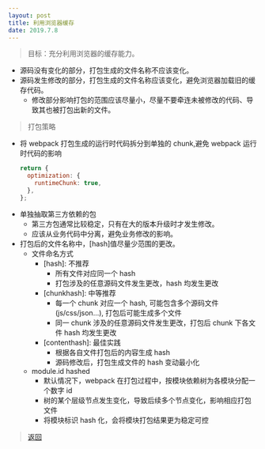 ```yaml
---
layout: post
title: 利用浏览器缓存
date: 2019.7.8
---
```


> 目标：充分利用浏览器的缓存能力。

- 源码没有变化的部分，打包生成的文件名称不应该变化。
- 源码发生修改的部分，打包生成的文件名称应该变化，避免浏览器加载旧的缓存代码。
  - 修改部分影响打包的范围应该尽量小，尽量不要牵连未被修改的代码、导致其也被打包出新的文件。

> 打包策略

- 将 webpack 打包生成的运行时代码拆分到单独的 chunk,避免 webpack 运行时代码的影响
  ```javascript
  return {
    optimization: {
      runtimeChunk: true,
    },
  };
  ```
- 单独抽取第三方依赖的包
  - 第三方包通常比较稳定，只有在大的版本升级时才发生修改。
  - 应该从业务代码中分离，避免业务修改的影响。
- 打包后的文件名称中，\[hash\]值尽量少范围的更改。
  - 文件命名方式
    - \[hash\]: 不推荐
      - 所有文件对应同一个 hash
      - 打包涉及的任意源码文件发生更改，hash 均发生更改
    - \[chunkhash\]: 中等推荐
      - 每一个 chunk 对应一个 hash, 可能包含多个源码文件(js/css/json...), 打包后可能生成多个文件
      - 同一 chunk 涉及的任意源码文件发生更改，打包后 chunk 下各文件 hash 均发生更改
    - \[contenthash\]: 最佳实践
      - 根据各自文件打包后的内容生成 hash
      - 源码修改后，打包生成文件的 hash 变动最小化
  - module.id hashed
    - 默认情况下，webpack 在打包过程中，按模块依赖树为各模块分配一个数字 id
    - 树的某个层级节点发生变化，导致后续多个节点变化，影响相应打包文件
    - 将模块标识 hash 化，会将模块打包结果更为稳定可控

> [返回]({{site.baseurl}}/webpack总结)
